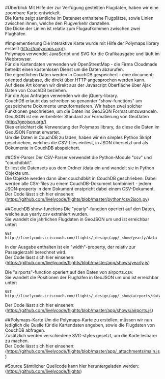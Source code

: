 #Überblick
Mit Hilfe der zur Verfügung gestellten Flugdaten, haben wir eine zoombare Karte entwickelt.  
Die Karte zeigt sämtliche im Datenset enthaltene Flugplätze, sowie Linien zwischen ihnen, welche den Flugverkehr darstellen.  
Die Dicke der Linien ist relativ zum Flugaufkommen zwischen zwei Flughäfen.  

#Implementierung
Die interaktive Karte wurde mit Hilfe der Polymaps library erstellt (http://polymaps.org/).  
Polymaps verwendet JavaScript und SVG für die Grafikausgabe und läuft im Webbrowser.  
Für die Kartendaten verwenden wir OpenStreetMap - die Firma Cloudmade betreibt einen kostenlosen Dienst um die Daten abzurufen.  
Die eigentlichen Daten werden in CouchDB gespeichert - eine document-oriented database, die direkt über HTTP angesprochen werden kann.  
Auf diese Art können wir direkt aus der Javascript Oberfläche über Ajax Daten von CouchDB beziehen.  
Für die Ajax Anfragen verwenden wir die jQuery-library.  
CouchDB erlaubt das schreiben so genannter "show-functions" um gespeicherte Dokumente umzuformatieren. Wir haben zwei solcher Funktionen geschrieben, um die Daten ins GeoJSON Format umzuwandeln.  
GeoJSON ist ein verbreiteter Standard zur Formatierung von GeoDaten (http://geojson.org/).  
Dies erleichtert die Verwendung der Polymaps library, da diese die Daten im GeoJSON Format erwartet.  
Um die Daten in CouchDB zu laden, haben wir ein simples Python Skript geschrieben, welches die CSV-files einliest, in JSON übersetzt und als Dokumente in CouchDB abspeichert.

##CSV-Parser
Der CSV-Parser verwendet die Python-Module "csv" und "couchdbkit".  
Er liest die Datensets aus dem Ordner /data ein und wandelt sie in Python Objekte um.  
Die Objekte werden dann über couchdbkit in CouchDB geschrieben. Dabei werden alle CSV-files zu einem CouchDB-Dokument kombiniert - jedem JSON-property in dem Dokument enstpricht dabei einem CSV-Dokument.  
Der Code lässt sich hier einsehen:  
(https://github.com/livelycode/flights/blob/master/python/csv2json.py)

##CouchDB show-functions
Die "yearly"-function operiert auf den Daten, welche aus yearly.csv extrahiert wurden.  
Sie wandelt die jährlichen Flugdaten in GeoJSON um und ist erreichbar unter:

    GET http://livelycode.iriscouch.com/flights/_design/app/_show/yearly/data

In der Ausgabe enthalten ist ein "width"-property, der relativ zur Passagierzahl berechnet wird.  
Der Code lässt sich hier einsehen:  
(https://github.com/livelycode/flights/blob/master/app/shows/yearly.js)

Die "airports"-function operiert auf den Daten von airports.csv.  
Sie wandelt die Positionen der Flughäfen in GeoJSON um und ist erreichbar unter:

    GET http://livelycode.iriscouch.com/flights/_design/app/_show/airports/data

Der Code lässt sich hier einsehen:  
(https://github.com/livelycode/flights/blob/master/app/shows/airports.js)

##Polymaps-Karte
Um die Polymaps-Karte zu erstellen, müssen wir nun lediglich die Quelle für die Kartendaten angeben, sowie die Flugdaten von CouchDB abfragen.  
Zusätzlich werden verschiedene SVG-styles gesetzt, um die Karte lesbarer zu machen.  
Der Code lässt sich hier einsehen:  
(https://github.com/livelycode/flights/blob/master/app/_attachments/main.js)

#Source
Sämtlicher Quellcode kann hier heruntergeladen werden:  
(https://github.com/livelycode/flights)